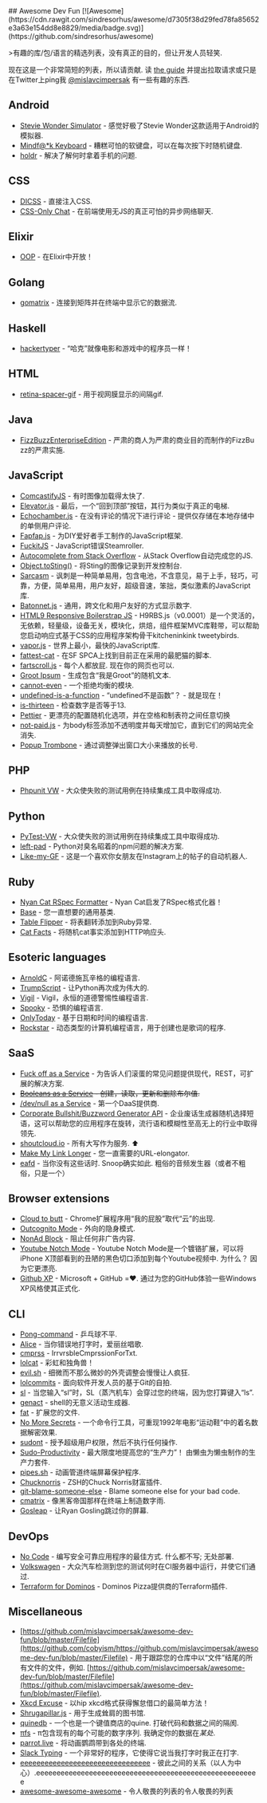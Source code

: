 <div class="github-widget" data-repo="mislavcimpersak/awesome-dev-fun"></div>
## Awesome Dev Fun [![Awesome](https://cdn.rawgit.com/sindresorhus/awesome/d7305f38d29fed78fa85652e3a63e154dd8e8829/media/badge.svg)](https://github.com/sindresorhus/awesome)

&gt;有趣的库/包/语言的精选列表，没有真正的目的，但让开发人员轻笑.

 现在这是一个非常简短的列表，所以请贡献.  读 [the guide](https://github.com/mislavcimpersak/awesome-dev-fun/blob/master/CONTRIBUTING.md) 并提出拉取请求或只是在Twitter上ping我 [@mislavcimpersak](https://twitter.com/mislavcimpersak) 有一些有趣的东西.





## Android

- [Stevie Wonder Simulator](https://play.google.com/store/apps/details?id=erseco.soft.stevie.wonder.simulator) - 感觉好极了Stevie Wonder这款适用于Android的模拟器.
- [Mindf@*k Keyboard](https://github.com/terriblehackskeyboard/keyboard) - 糟糕可怕的软键盘，可以在每次按下时随机键盘.
- [holdr](https://github.com/starakaj/holdr) - 解决了解何时拿着手机的问题.


## CSS

- [DICSS](https://github.com/letsgetrandy/DICSS) - 直接注入CSS.
- [CSS-Only Chat](https://github.com/kkuchta/css-only-chat) - 在前端使用无JS的真正可怕的异步网络聊天.


## Elixir
- [OOP](https://github.com/wojtekmach/oop) - 在Elixir中开放！


## Golang
- [gomatrix](https://github.com/GeertJohan/gomatrix) - 连接到矩阵并在终端中显示它的数据流.


## Haskell
- [hackertyper](https://github.com/fgaz/hackertyper) - “哈克”就像电影和游戏中的程序员一样！


## HTML
- [retina-spacer-gif](https://github.com/ao5357/retina-spacer-gif) - 用于视网膜显示的间隔gif.


## Java

- [FizzBuzzEnterpriseEdition](https://github.com/EnterpriseQualityCoding/FizzBuzzEnterpriseEdition) - 严肃的商人为严肃的商业目的而制作的FizzBu​​zz的严肃实施.


## JavaScript

- [ComcastifyJS](https://github.com/theonion/comcastifyjs) - 有时图像加载得太快了.
- [Elevator.js](https://github.com/tholman/elevator.js) - 最后，一个“回到顶部”按钮，其行为类似于真正的电梯.
- [Echochamber.js](https://github.com/tessalt/echo-chamber-js) - 在没有评论的情况下进行评论 - 提供仅存储在本地存储中的单侧用户评论.
- [Fapfap.js](http://fapfapjs.io) - 为DIY爱好者手工制作的JavaScript框架.
- [FuckitJS](https://github.com/mattdiamond/fuckitjs) -  JavaScript错误Steamroller.
- [Autocomplete from Stack Overflow](https://emilschutte.com/stackoverflow-autocomplete/) - 从Stack Overflow自动完成您的JS.
- [Object.toSting()](https://github.com/teropa/to-sting) - 将Sting的图像记录到开发控制台.
- [Sarcasm](https://github.com/komlev/sarcasm) - 讽刺是一种简单易用，包含电池，不含意见，易于上手，轻巧，可靠，方便，简单易用，用户友好，超级音速，笨拙，类似激素的JavaScript库.
- [Batonnet.js](https://github.com/BinaryBrain/Batonnet.js) - 通用，跨文化和用户友好的方式显示数字.
- [HTML9 Responsive Boilerstrap JS](http://html9responsiveboilerstrapjs.com/) -  H9RBS.js（v0.0001）是一个灵活的，无依赖，轻量级，设备无关，模块化，烘焙，组件框架MVC库鞋带，可以帮助您启动响应式基于CSS的应用程序架构骨干kitcheninkink tweetybirds.
- [vapor.js](https://github.com/madrobby/vapor.js) - 世界上最小，最快的JavaScript库.
- [fattest-cat](https://github.com/lexiross/fattest-cat) - 在SF SPCA上找到目前正在采用的最肥猫的脚本.
- [fartscroll.js](https://github.com/theonion/fartscroll.js)   - 每个人都放屁.  现在你的网页也可以.
- [Groot Ipsum](http://grootipsum.com/) - 生成包含“我是Groot”的随机文本.
- [cannot-even](https://github.com/blakek/cannot-even) - 一个拒绝均衡的模块.
- [undefined-is-a-function](https://github.com/donavon/undefined-is-a-function)   - “undefined不是函数”？  - 就是现在！
- [is-thirteen](https://github.com/jezen/is-thirteen) - 检查数字是否等于13.
- [Pettier](https://github.com/coleturner/pettier) - 更漂亮的配置随机化选项，并在空格和制表符之间任意切换 
- [not-paid.js](https://github.com/kleampa/not-paid) - 为body标签添加不透明度并每天增加它，直到它们的网站完全消失. 
- [Popup Trombone](https://matthewrayfield.com/goodies/popup-trombone/) - 通过调整弹出窗口大小来播放的长号. 


## PHP

- [Phpunit VW](https://github.com/hmlb/phpunit-vw) - 大众使失败的测试用例在持续集成工具中取得成功.


## Python

- [PyTest-VW](https://github.com/The-Compiler/pytest-vw) - 大众使失败的测试用例在持续集成工具中取得成功.
- [left-pad](https://pypi.python.org/pypi/left-pad/) -  Python对臭名昭着的npm问题的解决方案.
- [Like-my-GF](https://github.com/cyandterry/Like-My-GF) - 这是一个喜欢你女朋友在Instagram上的帖子的自动机器人.


## Ruby

- [Nyan Cat RSpec Formatter](https://github.com/mattsears/nyan-cat-formatter) -  Nyan Cat启发了RSpec格式化器！
- [Base](https://github.com/garybernhardt/base) - 您一直想要的通用基类.
- [Table Flipper](https://github.com/iridakos/table_flipper) - 将表翻转添加到Ruby异常.
- [Cat Facts](https://github.com/fabrik42/cat_facts) - 将随机cat事实添加到HTTP响应头. 


## Esoteric languages

- [ArnoldC](https://github.com/lhartikk/ArnoldC) - 阿诺德施瓦辛格的编程语言.
- [TrumpScript](https://github.com/samshadwell/TrumpScript) - 让Python再次成为伟大的.
- [Vigil](https://github.com/munificent/vigil) -  Vigil，永恒的道德警惕性编程语言.
- [Spooky](https://github.com/ftripier/spookyc) - 恐惧的编程语言.
- [OnlyToday](https://github.com/molnarmark/onlytoday) - 基于日期和时间的编程语言.
- [Rockstar](https://github.com/dylanbeattie/rockstar) - 动态类型的计算机编程语言，用于创建也是歌词的程序.


## SaaS

- [Fuck off as a Service](https://github.com/tomdionysus/foaas) - 为告诉人们滚蛋的常见问题提供现代，REST，可扩展的解决方案.
- ~~[Booleans as a Service](https://booleans.io/) - 创建，读取，更新和删除布尔值.~~
- [/dev/null as a Service](https://devnull-as-a-service.com) - 第一个DaaS提供商.
- [Corporate Bullshit/Buzzword Generator API](https://github.com/sameerkumar18/corporate-bs-generator-api) - 企业废话生成器随机选择短语，这可以帮助您的应用程序在旋转，流行语和模糊性至高无上的行业中取得领先.
- [shoutcloud.io](http://shoutcloud.io/)   - 所有大写作为服务.  ⬆️
- [Make My Link Longer](https://make-my-link-longer.glitch.me/) - 您一直需要的URL-elongator.
- [eafd](https://github.com/doesdev/eafd)   - 当你没有这些话时.  Snoop确实如此.  粗俗的音频发生器（或者不粗俗，只是一个）


## Browser extensions

- [Cloud to butt](https://github.com/panicsteve/cloud-to-butt) -  Chrome扩展程序用“我的屁股”取代“云”的出现.
- [Outcognito Mode](https://github.com/hrldcpr/outcognito-mode) - 外向的隐身模式.
- [NonAd Block](https://chrome.google.com/webstore/detail/nonad-block/mjdphmpknkepficogfmnfhabmlngggip?hl=en-US) - 阻止任何非广告内容.
- [Youtube Notch Mode](https://chrome.google.com/webstore/detail/youtube-notch-mode/fiklbelmepfnpojheaklfnhfhbfkmibb)   -  Youtube Notch Mode是一个镀铬扩展，可以将iPhone X顶部看到的丑陋的黑色切口添加到每个Youtube视频中.  为什么？  因为它更漂亮.
- [Github XP](https://github.com/martenbjork/github-xp)   -  Microsoft + GitHub =❤️.  通过为您的GitHub体验一些Windows XP风格使其正式化.


## CLI
- [Pong-command](https://github.com/kurehajime/pong-command) - 乒乓球不平.
- [Alice](https://github.com/susisu/alice) - 当你错误地打字时，爱丽丝唱歌.
- [cmprss](https://github.com/kurehajime/cmprss) -  IrrvrsbleCmprssionForTxt.
- [lolcat](https://github.com/busyloop/lolcat) - 彩虹和独角兽！
- [evil.sh](https://github.com/mathiasbynens/evil.sh) - 细微而不那么微妙的外壳调整会慢慢让人疯狂.
- [lolcommits](https://github.com/mroth/lolcommits) - 面向软件开发人员的基于Git的自拍.
- [sl](https://github.com/mtoyoda/sl) - 当您输入“sl”时，SL（蒸汽机车）会穿过您的终端，因为您打算键入“ls”.
- [genact](https://github.com/svenstaro/genact) -  shell的无意义活动生成器.
- [fat](https://github.com/drummyfish/fat) - 扩展您的文件.
- [No More Secrets](https://github.com/bartobri/no-more-secrets) - 一个命令行工具，可重现1992年电影“运动鞋”中的着名数据解密效果.
- [sudont](https://github.com/cbondurant/sudont) - 授予超级用户权限，然后不执行任何操作.
- [Sudo-Productivity](https://github.com/kyle8998/Sudo-Productivity)   - 最大限度地提高您的“生产力”！  由懒虫为懒虫制作的生产力套件.
- [pipes.sh](https://github.com/pipeseroni/pipes.sh) - 动画管道终端屏幕保护程序.
- [Chucknorris](https://github.com/robbyrussell/oh-my-zsh/wiki/Plugins#chucknorris) -  ZSH的Chuck Norris财富插件.
- [git-blame-someone-else](https://github.com/jayphelps/git-blame-someone-else) - Blame someone else for your bad code.
- [cmatrix](https://github.com/abishekvashok/cmatrix) - 像黑客帝国那样在终端上制造数字雨.
- [Gosleap](https://github.com/koriroys/gosleap) - 让Ryan Gosling跳过你的屏幕.


## DevOps
- [No Code](https://github.com/kelseyhightower/nocode)   - 编写安全可靠应用程序的最佳方式.  什么都不写;  无处部署.
- [Volkswagen](https://github.com/auchenberg/volkswagen) - 大众汽车检测到您的测试何时在CI服务器中运行，并使它们通过.
- [Terraform for Dominos](https://github.com/ndmckinley/terraform-provider-dominos) -  Dominos Pizza提供商的Terraform插件.



## Miscellaneous
- [https://github.com/mislavcimpersak/awesome-dev-fun/blob/master/Filefile](https://github.com/cobyism/https://github.com/mislavcimpersak/awesome-dev-fun/blob/master/Filefile) - 用于跟踪您的仓库中以“文件​​”结尾的所有文件的文件，例如. [https://github.com/mislavcimpersak/awesome-dev-fun/blob/master/Filefile](https://github.com/mislavcimpersak/awesome-dev-fun/blob/master/Filefile).
- [Xkcd Excuse](https://xkcd-excuse.com) - 以hip xkcd格式获得懈怠借口的最简单方法！
- [Shrugapillar.js](https://github.com/memeguild/shrugapillar) - 用于生成耸肩的图书馆.
- [quinedb](https://github.com/gfredericks/quinedb)   - 一个也是一个键值商店的quine.  打破代码和数据之间的隔阂.
- [πfs](https://github.com/philipl/pifs)   - π包含现有的每个可能的数字序列.  我确定你的数据在*某处*.
- [parrot.live](https://github.com/hugomd/parrot.live) - 将动画鹦鹉带到各处的终端.
- [Slack Typing](https://github.com/will/slacktyping) - 一个非常好的程序，它使得它说当我打字时我正在打字.
- [eeeeeeeeeeeeeeeeeeeeeeeeeeeeeeee](https://github.com/eeeeeeeeeeeeeeeeeeeeeeeeeeeeeeee/eeeeeeeeeeeeeeeeeeeeeeeeeeeeeeeeeeeeeeeeeeeeeeeeeeeeeeeeeeeeeeeeeeeeeeeeeeeeeeeeeeeeeeeeeeeeeeeeeeee) - 彼此之间的关系（以人为中心）.eeeeeeeeeeeeeeeeeeeeeeeeeeeeeeeeeeeeeeeeeeeeeeeeeeeeeee
- [awesome-awesome-awesome](https://github.com/jonatasbaldin/awesome-awesome-awesome) - 令人敬畏的列表的令人敬畏的列表 
